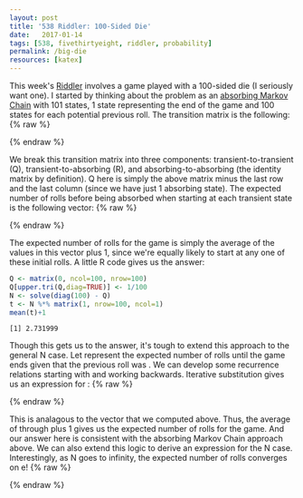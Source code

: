```yaml
---
layout: post
title: '538 Riddler: 100-Sided Die'
date:   2017-01-14
tags: [538, fivethirtyeight, riddler, probability]
permalink: /big-die
resources: [katex]
---
```

This week's [Riddler](https://fivethirtyeight.com/features/how-long-will-it-take-to-blow-out-the-birthday-candles/) involves a game played with a 100-sided die (I seriously want one).  I started by thinking about the problem as an [absorbing Markov Chain](https://en.wikipedia.org/wiki/Absorbing_Markov_chain) with 101 states, 1 state representing the end of the game and 100 states for each potential previous roll. The transition matrix is the following:
{% raw %}
<div class="equation" data-expr="
P = \begin{bmatrix}
 & \frac{1}{100} & \frac{1}{100} & \frac{1}{100} & \cdots & \frac{1}{100} & 0 & \\[0.8em]
 & 0 & \frac{1}{100} & \frac{1}{100} & \cdots & \frac{1}{100} & \frac{1}{100} & \\[0.8em]
 & 0 & 0 & \frac{1}{100} & \cdots & \frac{1}{100} & \frac{2}{100} & \\[0.8em]
 & \vdots & \vdots & \vdots & \ddots & \vdots & \vdots \\[0.8em]
 & 0 & 0 & 0 & \cdots & \frac{1}{100} & \frac{99}{100} \\[0.8em]
 & 0 & 0 & 0 & \cdots & 0 & 1
\end{bmatrix}
"></div>
{% endraw %}

We break this transition matrix into three components: transient-to-transient (Q), transient-to-absorbing (R), and absorbing-to-absorbing (the identity matrix by definition).  Q here is simply the above matrix minus the last row and the last column (since we have just 1 absorbing state).  The expected number of rolls before being absorbed when starting at each transient state is the following vector:
{% raw %}
<div class="equation" data-expr="t = \left( I - Q \right)^{-1} \mathbf{1}"></div>
{% endraw %}

The expected number of rolls for the game is simply the average of the values in this vector plus 1, since we're equally likely to start at any one of these initial rolls.  A little R code gives us the answer:

``` R
Q <- matrix(0, ncol=100, nrow=100)
Q[upper.tri(Q,diag=TRUE)] <- 1/100
N <- solve(diag(100) - Q)
t <- N %*% matrix(1, nrow=100, ncol=1)
mean(t)+1
```
```
[1] 2.731999
```

Though this gets us to the answer, it's tough to extend this approach to the general N case.  Let <span class="inline-equation" data-expr="E_{i}"></span> represent the expected number of rolls until the game ends given that the previous roll was <span class="inline-equation" data-expr="i"></span>. We can develop some recurrence relations starting with <span class="inline-equation" data-expr="E_{100}"></span> and working backwards.  Iterative substitution gives us an expression for <span class="inline-equation" data-expr="E_{i}"></span>:
{% raw %}
<div class="equation" data-expr="\begin{aligned}
 E_{100} = & \frac{1}{100} E_{100} + 1 = \frac{100}{99} \\
 E_{99} = & \frac{1}{100} E_{99} + \frac{1}{100} E_{100} + 1 = \frac{1}{100} E_{99} + E_{100} = \left( \frac{100}{99} \right)^{2} \\
 E_{98} = & \frac{1}{100} E_{98} + \frac{1}{100} E_{99} + \frac{1}{100} E_{100} + 1 = \frac{1}{100} E_{98} + E_{99} = \left( \frac{100}{99} \right)^{3} \\
 \vdots \\
 E_{i} = & \left( \frac{100}{99} \right)^{100-i+1}
\end{aligned}"></div>
{% endraw %}

This is analagous to the vector <span class="inline-equation" data-expr="t"></span> that we computed above.  Thus, the average of <span class="inline-equation" data-expr="E_{1}"></span> through <span class="inline-equation" data-expr="E_{100}"></span> plus 1 gives us the expected number of rolls for the game.  And our answer here is consistent with the absorbing Markov Chain approach above.  We can also extend this logic to derive an expression for the N case.  Interestingly, as N goes to infinity, the expected number of rolls converges on e!
{% raw %}
<div class="equation" data-expr="E = 1 + \frac{1}{100} \sum_{i=1}^{100} E_{i} = 1 + \frac{1}{100} \sum_{i=1}^{100} \left( \frac{100}{99} \right)^{i} = \left( \frac{100}{99} \right)^{100} = 2.731999"></div>
<div class="equation" data-expr="E(N) = \left( \frac{N}{N-1} \right)^{N} \rightarrow  \lim_{N \to \infty } E(N) = e = 2.718283"></div>
{% endraw %}
